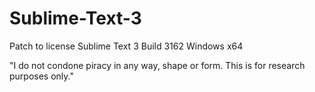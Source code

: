 # Sublime-Text-3
Patch to license Sublime Text 3 Build 3162 Windows x64

"I do not condone piracy in any way, shape or form. This is for research purposes only."
